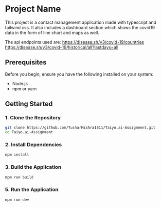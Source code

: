 # Project Name

This project is a contact management application made with typescript and tailwind css. It also includes a dashboard section which shows the covid19 data in the form of line chart and maps as well.

The api endpoints used are: 
https://disease.sh/v3/covid-19/countries
https://disease.sh/v3/covid-19/historical/all?lastdays=all

## Prerequisites

Before you begin, ensure you have the following installed on your system:

- Node.js 
- npm or yarn

## Getting Started

### 1. Clone the Repository

```bash
git clone https://github.com/TusharMishra1811/Taiyo.ai-Assignment.git
cd Taiyo.ai-Assignment
```
### 2. Install Dependencies

```bash
npm install
```

### 3. Build the Application

```bash
npm run build
```
### 5. Run the Application
```bash
npm run dev
```

